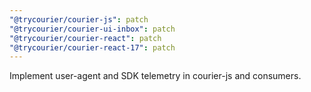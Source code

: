```yaml
---
"@trycourier/courier-js": patch
"@trycourier/courier-ui-inbox": patch
"@trycourier/courier-react": patch
"@trycourier/courier-react-17": patch
---
```


Implement user-agent and SDK telemetry in courier-js and consumers.
